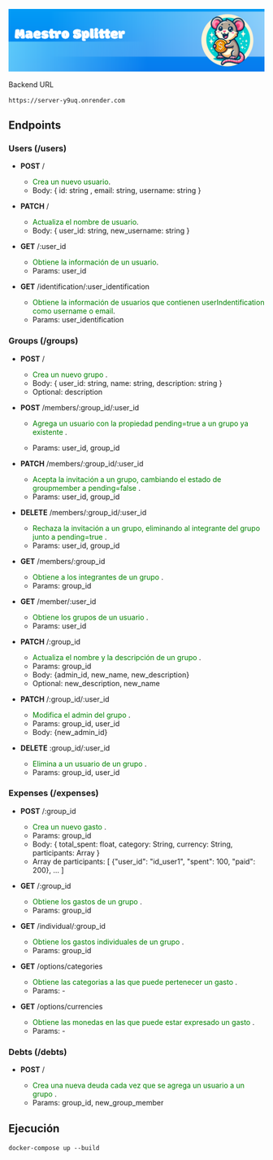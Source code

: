 ![Cover Image](portada-splitter.png)

Backend URL

```
https://server-y9uq.onrender.com
```

## Endpoints

### Users (/users)

- **POST** /

  - <span style="color:green">Crea un nuevo usuario</span>.
  - Body: { id: string , email: string, username: string }

- **PATCH** /

  - <span style="color:green">Actualiza el nombre de usuario</span>.
  - Body: { user_id: string, new_username: string }

- **GET** /:user_id

  - <span style="color:green">Obtiene la información de un usuario</span>.
  - Params: user_id

- **GET** /identification/:user_identification
  - <span style="color:green">Obtiene la información de usuarios que contienen userIndentification como username o email</span>.
  - Params: user_identification

### Groups (/groups)

- **POST** /

  - <span style="color:green"> Crea un nuevo grupo </span>.
  - Body: { user_id: string, name: string, description: string }
  - Optional: description

- **POST** /members/:group_id/:user_id

  - <span style="color:green"> Agrega un usuario con la propiedad pending=true a un grupo ya existente </span>.

  - Params: user_id, group_id

- **PATCH** /members/:group_id/:user_id

  - <span style="color:green"> Acepta la invitación a un grupo, cambiando el estado de groupmember a pending=false </span>.
  - Params: user_id, group_id

- **DELETE** /members/:group_id/:user_id

  - <span style="color:green"> Rechaza la invitación a un grupo, eliminando al integrante del grupo junto a pending=true </span>.
  - Params: user_id, group_id

- **GET** /members/:group_id

  - <span style="color:green"> Obtiene a los integrantes de un grupo </span>.
  - Params: group_id

- **GET** /member/:user_id

  - <span style="color:green"> Obtiene los grupos de un usuario </span>.
  - Params: user_id

- **PATCH** /:group_id

  - <span style="color:green"> Actualiza el nombre y la descripción de un grupo </span>.
  - Params: group_id
  - Body: {admin_id, new_name, new_description}
  - Optional: new_description, new_name

- **PATCH** /:group_id/:user_id

  - <span style="color:green">Modifica el admin del grupo </span>.
  - Params: group_id, user_id
  - Body: {new_admin_id}

- **DELETE** :group_id/:user_id

  - <span style="color:green"> Elimina a un usuario de un grupo </span>.
  - Params: group_id, user_id

### Expenses (/expenses)

- **POST** /:group_id

  - <span style="color:green"> Crea un nuevo gasto </span>.
  - Params: group_id
  - Body: {  total_spent: float, category: String, currency: String, participants: Array<Hash> }
  - Array de participants: [ {"user_id": "id_user1", "spent": 100, "paid": 200}, ... ]

- **GET** /:group_id

  - <span style="color:green"> Obtiene los gastos de un grupo </span>.
  - Params: group_id

- **GET** /individual/:group_id

  - <span style="color:green"> Obtiene los gastos individuales de un grupo </span>.
  - Params: group_id

- **GET** /options/categories

  - <span style="color:green"> Obtiene las categorias a las que puede pertenecer un gasto </span>.
  - Params: -

- **GET** /options/currencies

  - <span style="color:green"> Obtiene las monedas en las que puede estar expresado un gasto </span>.
  - Params: -

### Debts (/debts)

- **POST** /

  - <span style="color:green"> Crea una nueva deuda cada vez que se agrega un usuario a un grupo </span>.
  - Params: group_id, new_group_member


## Ejecución

```
docker-compose up --build
```
